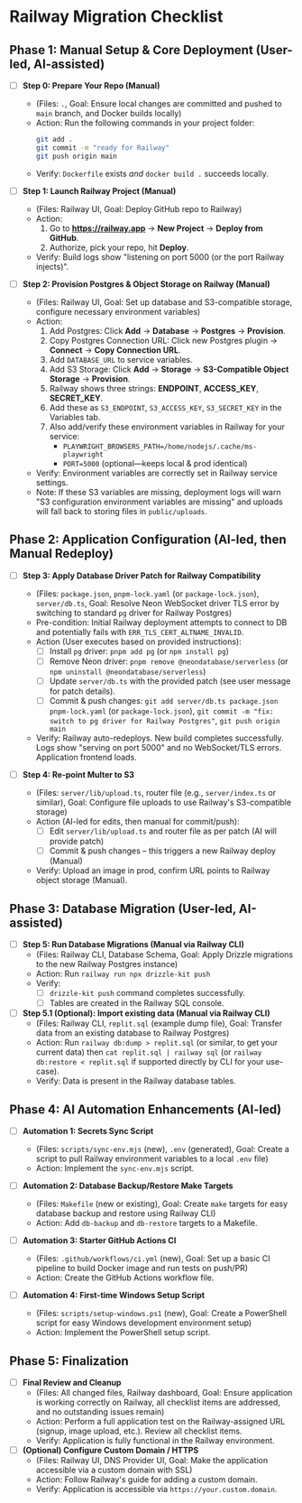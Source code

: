 # Railway Migration Checklist <!-- Plan Approved -->

## Phase 1: Manual Setup & Core Deployment (User-led, AI-assisted)

- [ ] **Step 0: Prepare Your Repo (Manual)**
    - (Files: `.`, Goal: Ensure local changes are committed and pushed to `main` branch, and Docker builds locally)
    - Action: Run the following commands in your project folder:
        ```bash
        git add .
        git commit -m "ready for Railway"
        git push origin main
        ```
    - Verify: `Dockerfile` exists *and* `docker build .` succeeds locally.

- [ ] **Step 1: Launch Railway Project (Manual)**
    - (Files: Railway UI, Goal: Deploy GitHub repo to Railway)
    - Action:
        1. Go to **https://railway.app** → **New Project** → **Deploy from GitHub**.
        2. Authorize, pick your repo, hit **Deploy**.
    - Verify: Build logs show "listening on port 5000 (or the port Railway injects)".

- [ ] **Step 2: Provision Postgres & Object Storage on Railway (Manual)**
    - (Files: Railway UI, Goal: Set up database and S3-compatible storage, configure necessary environment variables)
    - Action:
        1. Add Postgres: Click **Add** → **Database** → **Postgres** → **Provision**.
        2. Copy Postgres Connection URL: Click new Postgres plugin → **Connect** → **Copy Connection URL**.
        3. Add `DATABASE_URL` to service variables.
        4. Add S3 Storage: Click **Add** → **Storage** → **S3-Compatible Object Storage** → **Provision**.
        5. Railway shows three strings: **ENDPOINT**, **ACCESS_KEY**, **SECRET_KEY**.
        6. Add these as `S3_ENDPOINT`, `S3_ACCESS_KEY`, `S3_SECRET_KEY` in the Variables tab.
        7. Also add/verify these environment variables in Railway for your service:
            - `PLAYWRIGHT_BROWSERS_PATH=/home/nodejs/.cache/ms-playwright`
            - `PORT=5000` (optional—keeps local & prod identical)
    - Verify: Environment variables are correctly set in Railway service settings.
    - Note: If these S3 variables are missing, deployment logs will warn
      "S3 configuration environment variables are missing" and uploads will
      fall back to storing files in `public/uploads`.

## Phase 2: Application Configuration (AI-led, then Manual Redeploy)

- [ ] **Step 3: Apply Database Driver Patch for Railway Compatibility**
    - (Files: `package.json`, `pnpm-lock.yaml` (or `package-lock.json`), `server/db.ts`, Goal: Resolve Neon WebSocket driver TLS error by switching to standard `pg` driver for Railway Postgres)
    - Pre-condition: Initial Railway deployment attempts to connect to DB and potentially fails with `ERR_TLS_CERT_ALTNAME_INVALID`.
    - Action (User executes based on provided instructions):
        - [ ] Install `pg` driver: `pnpm add pg` (or `npm install pg`)
        - [ ] Remove Neon driver: `pnpm remove @neondatabase/serverless` (or `npm uninstall @neondatabase/serverless`)
        - [ ] Update `server/db.ts` with the provided patch (see user message for patch details).
        - [ ] Commit & push changes: `git add server/db.ts package.json pnpm-lock.yaml` (or `package-lock.json`), `git commit -m "fix: switch to pg driver for Railway Postgres"`, `git push origin main`
    - Verify: Railway auto-redeploys. New build completes successfully. Logs show "serving on port 5000" and no WebSocket/TLS errors. Application frontend loads.

- [ ] **Step 4: Re-point Multer to S3**
    - (Files: `server/lib/upload.ts`, router file (e.g., `server/index.ts` or similar), Goal: Configure file uploads to use Railway's S3-compatible storage)
    - Action (AI-led for edits, then manual for commit/push):
        - [ ] Edit `server/lib/upload.ts` and router file as per patch (AI will provide patch)
        - [ ] Commit & push changes – this triggers a new Railway deploy (Manual)
    - Verify: Upload an image in prod, confirm URL points to Railway object storage (Manual).

## Phase 3: Database Migration (User-led, AI-assisted)

- [ ] **Step 5: Run Database Migrations (Manual via Railway CLI)**
    - (Files: Railway CLI, Database Schema, Goal: Apply Drizzle migrations to the new Railway Postgres instance)
    - Action: Run `railway run npx drizzle-kit push`
    - Verify:
        - [ ] `drizzle-kit push` command completes successfully.
        - [ ] Tables are created in the Railway SQL console.
- [ ] **Step 5.1 (Optional): Import existing data (Manual via Railway CLI)**
    - (Files: Railway CLI, `replit.sql` (example dump file), Goal: Transfer data from an existing database to Railway Postgres)
    - Action: Run `railway db:dump > replit.sql` (or similar, to get your current data) then `cat replit.sql | railway sql` (or `railway db:restore < replit.sql` if supported directly by CLI for your use-case).
    - Verify: Data is present in the Railway database tables.

## Phase 4: AI Automation Enhancements (AI-led)

- [ ] **Automation 1: Secrets Sync Script**
    - (Files: `scripts/sync-env.mjs` (new), `.env` (generated), Goal: Create a script to pull Railway environment variables to a local `.env` file)
    - Action: Implement the `sync-env.mjs` script.

- [ ] **Automation 2: Database Backup/Restore Make Targets**
    - (Files: `Makefile` (new or existing), Goal: Create `make` targets for easy database backup and restore using Railway CLI)
    - Action: Add `db-backup` and `db-restore` targets to a Makefile.

- [ ] **Automation 3: Starter GitHub Actions CI**
    - (Files: `.github/workflows/ci.yml` (new), Goal: Set up a basic CI pipeline to build Docker image and run tests on push/PR)
    - Action: Create the GitHub Actions workflow file.

- [ ] **Automation 4: First-time Windows Setup Script**
    - (Files: `scripts/setup-windows.ps1` (new), Goal: Create a PowerShell script for easy Windows development environment setup)
    - Action: Implement the PowerShell setup script.

## Phase 5: Finalization

- [ ] **Final Review and Cleanup**
    - (Files: All changed files, Railway dashboard, Goal: Ensure application is working correctly on Railway, all checklist items are addressed, and no outstanding issues remain)
    - Action: Perform a full application test on the Railway-assigned URL (signup, image upload, etc.). Review all checklist items.
    - Verify: Application is fully functional in the Railway environment.
- [ ] **(Optional) Configure Custom Domain / HTTPS**
    - (Files: Railway UI, DNS Provider UI, Goal: Make the application accessible via a custom domain with SSL)
    - Action: Follow Railway's guide for adding a custom domain.
    - Verify: Application is accessible via `https://your.custom.domain`. 